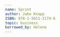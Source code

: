 ```yaml
---
name: Sprint
author: Jake Knapp
ISBN: 978-1-5011-2174-6
topic: business
borrowed_by: Helene
---
```

